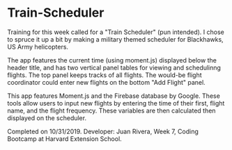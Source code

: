 # Train-Scheduler

Training for this week called for a "Train Scheduler"  (pun intended).  I chose to spruce it up a bit by making a military themed scheduler for Blackhawks, US Army helicopters.

The app features the current time (using moment.js) displayed below the header title, and has two vertical panel tables for viewing and schedulinng flights.  The top panel keeps tracks of all flights.  The would-be flight coordinator could enter new flights on the bottom "Add Flight" panel.

This app features Moment.js and the Firebase database by Google.  These tools allow users to input new flights by entering the time of their first, flight name, and the flight frequency.  These variables are then calculated then displayed on the scheduler.  

Completed on 10/31/2019.  Developer:  Juan Rivera, Week 7, Coding Bootcamp at Harvard Extension School.  
